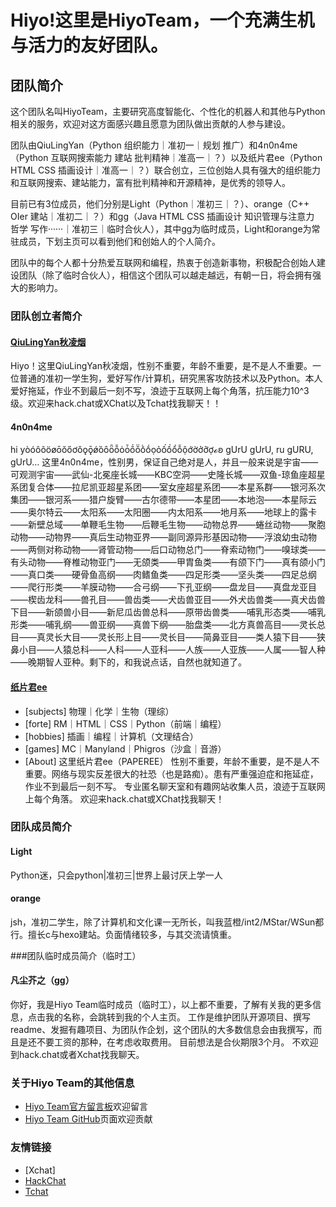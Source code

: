 # Hiyo!这里是HiyoTeam，一个充满生机与活力的友好团队。

## 团队简介

这个团队名叫HiyoTeam，主要研究高度智能化、个性化的机器人和其他与Python相关的服务，欢迎对这方面感兴趣且愿意为团队做出贡献的人参与建设。

团队由QiuLingYan（Python 组织能力｜准初一｜规划 推广）和4n0n4me（Python 互联网搜索能力 建站 批判精神｜准高一｜？）以及纸片君ee（Python HTML CSS 插画设计｜准高一｜？）联合创立，三位创始人具有强大的组织能力和互联网搜索、建站能力，富有批判精神和开源精神，是优秀的领导人。

目前已有3位成员，他们分别是Light（Python｜准初三｜？）、orange（C++ OIer 建站｜准初二｜？）和gg（Java HTML CSS 插画设计 知识管理与注意力 哲学 写作······｜准初三｜临时合伙人），其中gg为临时成员，Light和orange为常驻成员，下划主页可以看到他们和创始人的个人简介。

团队中的每个人都十分热爱互联网和编程，热衷于创造新事物，积极配合创始人建设团队（除了临时合伙人），相信这个团队可以越走越远，有朝一日，将会拥有强大的影响力。

### 团队创立者简介

#### [QiuLingYan秋凌烟](https://qiu-lingyan.github.io/1)

Hiyo！这里QiuLingYan秋凌烟，性别不重要，年龄不重要，是不是人不重要。一位普通的准初一学生狗，爱好写作/计算机，研究黑客攻防技术以及Python。本人爱好拖延，作业不到最后一刻不写，浪迹于互联网上每个角落，抗压能力10^3级。欢迎来hack.chat或XChat以及Tchat找我聊天！！

#### 4n0n4me

hi yòóôõöøōŏőơǒǫǭǿȍȏȫȭȯȱṍṏṑṓọỏốồổỗộớờởỡợℴꞝ gUrU gUrU, ru gURU, gUrU… 这里4n0n4me，性别男，保证自己绝对是人，并且一般来说是宇宙——可观测宇宙——武仙-北冕座长城——KBC空洞——史隆长城——双鱼-琼鱼座超星系团复合体——拉尼凯亚超星系团——室女座超星系团——本星系群——银河系次集团——银河系——猎户旋臂——古尔德带——本星团——本地泡——本星际云——奥尔特云——太阳系——太阳圈——内太阳系——地月系——地球上的露卡——新壁总域——单鞭毛生物——后鞭毛生物——动物总界——蜷丝动物——聚胞动物——动物界——真后生动物亚界——副同源异形基因动物——浮浪幼虫动物——两侧对称动物——肾管动物——后口动物总门——脊索动物门——嗅球类——有头动物——脊椎动物亚门——无颌类——甲胄鱼类——有颌下门——真有颌小门——真口类——硬骨鱼高纲——肉鳍鱼类——四足形类——坚头类——四足总纲——爬行形类——羊膜动物——合弓纲——下孔亚纲——盘龙目——真盘龙亚目——楔齿龙科——兽孔目——兽齿类——犬齿兽亚目——外犬齿兽类——真犬齿兽下目——新颌兽小目——新尼瓜齿兽总科——原带齿兽类——哺乳形态类——哺乳形类——哺乳纲——兽亚纲——真兽下纲——胎盘类——北方真兽高目——灵长总目——真灵长大目——灵长形上目——灵长目——简鼻亚目——类人猿下目——狭鼻小目——人猿总科——人科——人亚科——人族——人亚族——人属——智人种——晚期智人亚种。剩下的，和我说点话，自然也就知道了。

#### [纸片君ee](https://paperee.tk/)

- [subjects] 物理｜化学｜生物（理综）
- [forte] RM｜HTML｜CSS｜Python（前端｜编程）
- [hobbies] 插画｜编程｜计算机（文理结合）
- [games] MC｜Manyland｜Phigros（沙盒｜音游）
- [About] 这里纸片君ee（PAPEREE） 性别不重要，年龄不重要，是不是人不重要。网络与现实反差很大的社恐（也是路痴）。患有严重强迫症和拖延症，作业不到最后一刻不写。 专业匿名聊天室和有趣网站收集人员，浪迹于互联网上每个角落。 欢迎来hack.chat或XChat找我聊天！

### 团队成员简介

#### Light

Python迷，只会python|准初三|世界上最讨厌上学一人

#### orange

jsh，准初二学生，除了计算机和文化课一无所长，叫我蓝橙/int2/MStar/WSun都行。擅长c与hexo建站。负面情绪较多，与其交流请慎重。

###团队临时成员简介（临时工）

#### 凡尘芥之（gg）
你好，我是Hiyo Team临时成员（临时工），以上都不重要，了解有关我的更多信息，点击我的名称，会跳转到我的个人主页。 工作是维护团队开源项目、撰写readme、发掘有趣项目、为团队作企划，这个团队的大多数信息会由我撰写，而且是还不要工资的那种，在考虑收取费用。 目前想法是合伙期限3个月。 不欢迎到hack.chat或者Xchat找我聊天。

### 关于Hiyo Team的其他信息

- [Hiyo Team官方留言板](https://note.ms/hiyoteam/)欢迎留言
- [Hiyo Team GitHub](https://github.com/Hiyo-Team)页面欢迎贡献
### 友情链接
   - [Xchat]
   - [HackChat](https://hack.chat)
   - [Tchat](https://chat.thz.cool/)
